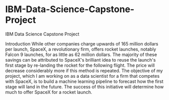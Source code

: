 # IBM-Data-Science-Capstone-Project
IBM Data Science Capstone Project

Introduction
While other companies charge upwards of 165 million dollars per launch, SpaceX, a revolutionary firm, offers rocket launches, notably Falcon 9 launches, for as little as 62 million dollars. The majority of these savings can be attributed to SpaceX's brilliant idea to reuse the launch's first stage by re-landing the rocket for the following flight. The price will decrease considerably more if this method is repeated. The objective of my project, which I am working on as a data scientist for a firm that competes with SpaceX, is to build a machine learning pipeline to forecast how the first stage will land in the future. The success of this initiative will determine how much to offer SpaceX for a rocket launch.

